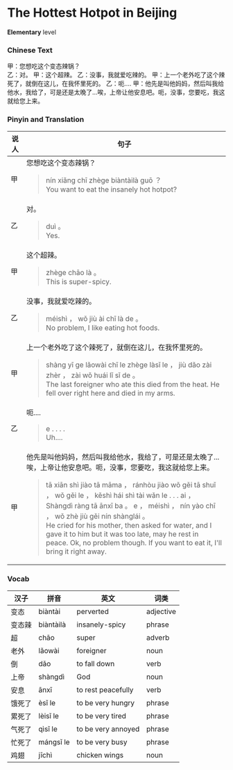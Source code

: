 # The Hottest Hotpot in Beijing
**Elementary** level
### Chinese Text
甲：您想吃这个变态辣锅？<br />乙：对。
甲：这个超辣。
乙：没事，我就爱吃辣的。
甲：上一个老外吃了这个辣死了，就倒在这儿，在我怀里死的。
乙：呃....
甲：他先是叫他妈妈，然后叫我给他水，我给了，可是还是太晚了...唉，上帝让他安息吧。呃，没事，您要吃，我这就给您上来。

### Pinyin and Translation
|说人|句子|
|----|----|
|甲|您想吃这个变态辣锅？<blockquote>nín xiǎng chī zhège biàntàilà guō ？<br />You want to eat the insanely hot hotpot?</blockquote>|
|乙|对。<blockquote>duì 。<br />Yes.</blockquote>|
|甲|这个超辣。<blockquote>zhège chāo là 。<br />This is super-spicy.</blockquote>|
|乙|没事，我就爱吃辣的。<blockquote>méishì ， wǒ jiù ài chī là de 。<br />No problem, I like eating hot foods.</blockquote>|
|甲|上一个老外吃了这个辣死了，就倒在这儿，在我怀里死的。<blockquote>shàng yī ge lǎowài chī le zhège làsǐ le ， jiù dǎo zài zhèr ， zài wǒ huái lǐ sǐ de 。<br />The last foreigner who ate this died from the heat. He fell over right here and died in my arms.</blockquote>|
|乙|呃....<blockquote>e . . . .<br />Uh....</blockquote>|
|甲|他先是叫他妈妈，然后叫我给他水，我给了，可是还是太晚了...唉，上帝让他安息吧。呃，没事，您要吃，我这就给您上来。<blockquote>tā xiān shì jiào tā māma ， ránhòu jiào wǒ gěi tā shuǐ ， wǒ gěi le ， kěshì hái shì tài wǎn le . . . ai ， Shàngdì ràng tā ānxī ba 。 e ， méishì ， nín yào chī ， wǒ zhè jiù gěi nín shànglái 。<br />He cried for his mother, then asked for water, and I gave it to him but it was too late, may he rest in peace. Ok, no problem though. If you want to eat it, I'll bring it right away.</blockquote>|
### Vocab
|汉子|拼音|英文|词类|
|----|----|----|----|
|变态|biàntài|perverted|adjective|
|变态辣|biàntàilà|insanely-spicy|phrase|
|超|chāo|super|adverb|
|老外|lǎowài|foreigner|noun|
|倒|dǎo|to fall down|verb|
|上帝|shàngdì|God|noun|
|安息|ānxī|to rest peacefully|verb|
|饿死了|èsǐ le|to be very hungry|phrase|
|累死了|lèisǐ le|to be very tired|phrase|
|气死了|qìsǐ le|to be very annoyed|phrase|
|忙死了|mángsǐ le|to be very busy|phrase|
|鸡翅|jīchì|chicken wings|noun|